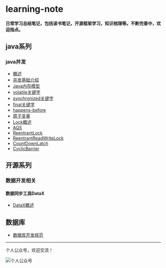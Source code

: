 # learning-note
**日常学习总结笔记，包括读书笔记，开源框架学习，知识梳理等。不断完善中，欢迎指点。**

## java系列
### java并发

+ [概述](https://github.com/alanzhang211/learning-note/blob/master/java-note/j.u.c/%E6%A6%82%E8%A7%88.md)
+ [并发基础介绍](https://github.com/alanzhang211/learning-note/blob/master/java-note/j.u.c/%E5%B9%B6%E5%8F%91%E5%9F%BA%E7%A1%80%E4%BB%8B%E7%BB%8D.md)
+ [Java内存模型](https://github.com/alanzhang211/learning-note/blob/master/java-note/j.u.c/Java%E5%86%85%E5%AD%98%E6%A8%A1%E5%9E%8B.md)
+ [volatile关键字](https://github.com/alanzhang211/learning-note/blob/master/java-note/j.u.c/volatile%E5%85%B3%E9%94%AE%E5%AD%97.md)
+ [synchronized关键字](https://github.com/alanzhang211/learning-note/blob/master/java-note/j.u.c/synchronized.md)
+ [final关键字](https://github.com/alanzhang211/learning-note/blob/master/java-note/j.u.c/final%E5%85%B3%E9%94%AE%E5%AD%97.md)
+ [happens-before](https://github.com/alanzhang211/learning-note/blob/master/java-note/j.u.c/happens-before.md)
+ [原子变量](https://github.com/alanzhang211/learning-note/blob/master/java-note/j.u.c/%E5%8E%9F%E5%AD%90%E5%8F%98%E9%87%8F.md)
+ [Lock概述](https://github.com/alanzhang211/learning-note/blob/master/java-note/j.u.c/Lock%E6%A6%82%E8%BF%B0.md)
+ [AQS](https://github.com/alanzhang211/learning-note/blob/master/java-note/j.u.c/AQS.md)
+ [ReentrantLock](https://github.com/alanzhang211/learning-note/blob/master/java-note/j.u.c/ReentrantLock.md)
+ [ReentrantReadWriteLock](https://github.com/alanzhang211/learning-note/blob/master/java-note/j.u.c/ReentrantReadWriteLock.md)
+ [CountDownLatch](https://github.com/alanzhang211/learning-note/blob/master/java-note/j.u.c/CountDownLatch.md)
+ [CyclicBarrier](https://github.com/alanzhang211/learning-note/blob/master/java-note/j.u.c/CyclicBarrier.md)

## 开源系列
### 数据开发相关
#### 数据同步工具DataX
+ [DataX概述](https://github.com/alanzhang211/learning-note/blob/master/opensource-note/datax/%E6%A6%82%E8%BF%B0.md)

## 数据库
+ [数据库开发规范](https://github.com/alanzhang211/learning-note/blob/master/db/%E6%95%B0%E6%8D%AE%E5%BA%93%E8%A7%84%E8%8C%83.md#%E5%9F%BA%E7%A1%80%E8%A7%84%E8%8C%83)

---
个人公众号，欢迎交流！

![个人公众号](http://of7369y0i.bkt.clouddn.com/qrcode_for_gh_381787324660_430.jpg)
